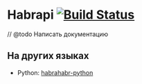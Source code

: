 # Habrapi [![Build Status](https://travis-ci.org/thematicmedia/habrapi.svg)](https://travis-ci.org/thematicmedia/habrapi)

// @todo Написать документацию

## На других языках

* Python: [habrahabr-python](https://github.com/kafeman/habrahabr-python)

